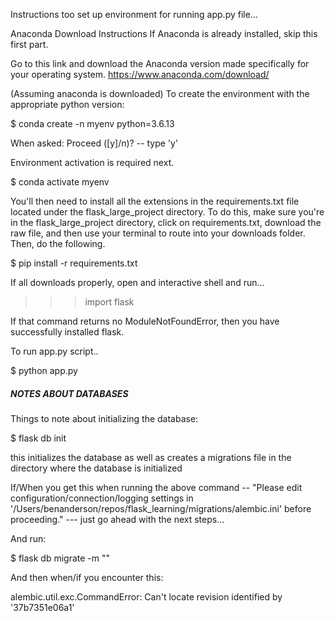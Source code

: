 Instructions too set up environment for running app.py file...

Anaconda Download Instructions
If Anaconda is already installed, skip this first part.

Go to this link and download the Anaconda version made specifically for your operating system.
https://www.anaconda.com/download/


(Assuming anaconda is downloaded)
To create the environment with the appropriate python version:

$ conda create -n myenv python=3.6.13

When asked: Proceed ([y]/n)? -- type 'y'


Environment activation is required next.

$ conda activate myenv


You'll then need to install all the extensions in the requirements.txt file located under the flask_large_project directory. To do this, make sure you're in the flask_large_project directory, click on requirements.txt, download the raw file, and then use your terminal to route into your downloads folder. Then, do the following.

$ pip install -r requirements.txt

If all downloads properly, open and interactive shell and run...

>>> import flask

If that command returns no ModuleNotFoundError, then you have successfully installed flask.

To run app.py script..

$ python app.py


##### NOTES ABOUT DATABASES #####


Things to note about initializing the database:

$ flask db init 

this initializes the database as well as creates a migrations file in the directory where the database is initialized

If/When you get this when running the above command --  "Please edit configuration/connection/logging settings in '/Users/benanderson/repos/flask_learning/migrations/alembic.ini' before proceeding." --- just go ahead with the next steps...


And run:

$ flask db migrate -m "<note about migration>"

And then when/if you encounter this:

alembic.util.exc.CommandError: Can't locate revision identified by '37b7351e06a1'